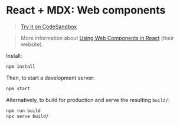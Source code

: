 # React + MDX:  Web components

> [Try it on CodeSandbox](https://codesandbox.io/s/github/mdx-js/mdx/tree/main/examples/react-web-components)

> More information about
> [Using Web Components in React](https://reactjs.org/docs/web-components.html)
> (their website).

Install:

```sh
npm install
```

Then, to start a development server:

```sh
npm start
```

Alternatively, to build for production and serve the resulting `build/`:

```sh
npm run build
npx serve build/
```
